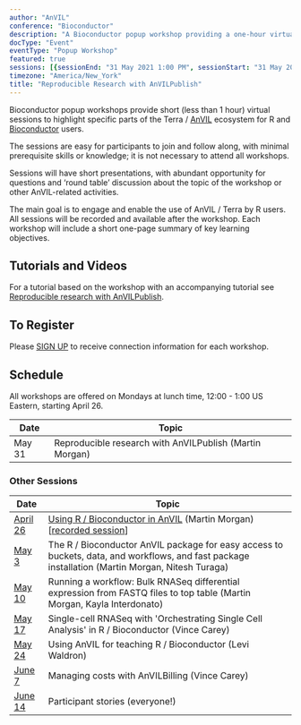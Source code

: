 ```yaml
---
author: "AnVIL"
conference: "Bioconductor"
description: "A Bioconductor popup workshop providing a one-hour virtual session to highlight specific parts of the Terra / AnVIL ecosystem for R and Bioconductor users."
docType: "Event"
eventType: "Popup Workshop"
featured: true
sessions: [{sessionEnd: "31 May 2021 1:00 PM", sessionStart: "31 May 2021 12:00 PM"}]
timezone: "America/New_York"
title: "Reproducible Research with AnVILPublish"
---
```


<event-hero></event-hero>

Bioconductor popup workshops provide short (less than 1 hour) virtual sessions to highlight specific parts of the Terra / [AnVIL][1] ecosystem for R and [Bioconductor][2] users.

The sessions are easy for participants to join and follow along, with minimal prerequisite skills or knowledge; it is not necessary to attend all workshops.

Sessions will have short presentations, with abundant opportunity for questions and ‘round table’ discussion about the topic of the workshop or other AnVIL-related activities.

The main goal is to engage and enable the use of AnVIL / Terra by R users. All sessions will be recorded and available after the workshop. Each workshop will include a short one-page summary of key learning objectives.

## Tutorials and Videos
For a tutorial based on the workshop with an accompanying tutorial see [Reproducible research with AnVILPublish](/learn/data-analysts/reproducible-research-with-anvilpublish).

## To Register

Please [SIGN UP][3] to receive connection information for each workshop.

## Schedule

All workshops are offered on Mondays at lunch time, 12:00 - 1:00 US Eastern, starting April 26.

| Date | Topic |
| --- | --- |
| May 31 | Reproducible research with AnVILPublish (Martin Morgan) |

### Other Sessions

| Date | Topic |
| --- | --- |
| [April 26][6] | [Using R / Bioconductor in AnVIL][4] (Martin Morgan) [[recorded session][5]] |
| [May 3][7] | The R / Bioconductor AnVIL package for easy access to buckets, data, and workflows, and fast package installation (Martin Morgan, Nitesh Turaga) |
| [May 10][8] | Running a workflow: Bulk RNASeq differential expression from FASTQ files to top table (Martin Morgan, Kayla Interdonato) |
| [May 17][9] | Single-cell RNASeq with 'Orchestrating Single Cell Analysis' in R / Bioconductor (Vince Carey) |
| [May 24][10] | Using AnVIL for teaching R / Bioconductor (Levi Waldron) |
| [June 7][11] | Managing costs with AnVILBilling (Vince Carey) |
| [June 14][12] | Participant stories (everyone!) |

[1]: /
[2]: https://bioconductor.org/
[3]: https://docs.google.com/forms/d/e/1FAIpQLSeHwGfafpqKrOuEjySF8-DW6UrKWkN5N24GYwQVpiDhYw48DA/viewform
[4]: https://docs.google.com/document/d/18aNzWpt55I-dni9l0IZTB2G3oDOU4X07PyKGXFGyb40/edit
[5]: https://www.youtube.com/watch?v=8Ccj__2GqJ4
[6]: /events/bioconductor-popup-workshops-20210426
[7]: /events/bioconductor-popup-workshops-20210503
[8]: /events/bioconductor-popup-workshops-20210510
[9]: /events/bioconductor-popup-workshops-20210517
[10]: /events/bioconductor-popup-workshops-20210524
[11]: /events/bioconductor-popup-workshops-20210607
[12]: /events/bioconductor-popup-workshops-20210614
